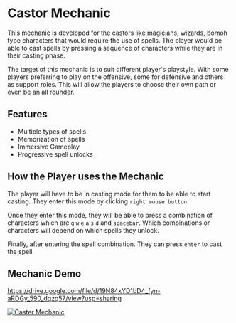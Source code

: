 
# Castor Mechanic

This mechanic is developed for the castors like magicians, wizards, bomoh type characters that would require the use of spells. The player would be able to cast spells by pressing a sequence of characters while they are in their casting phase.

The target of this mechanic is to suit different player's playstyle. With some players preferring to play on the offensive, some for defensive and others as support roles. This will allow the players to choose their own path or even be an all rounder.
## Features

- Multiple types of spells
- Memorization of spells
- Immersive Gameplay
- Progressive spell unlocks


## How the Player uses the Mechanic

The player will have to be in casting mode for them to be able to start casting. They  enter this mode by clicking `right mouse button`.

Once they enter this mode, they will be able to press a combination of characters which are `q` `w` `e` `a` `s` `d` and `spacebar`. Which combinations or characters will depend on which spells they unlock.

Finally, after entering the spell combination. They can press `enter` to cast the spell.
## Mechanic Demo

https://drive.google.com/file/d/19N84xYD1bD4_fyn-aRDGy_590_dqzq57/view?usp=sharing

[![Caster Mechanic](https://markdown-videos-api.jorgenkh.no/url?url=https%3A%2F%2Fyoutu.be%2FyGlikGmdttU)](https://youtu.be/yGlikGmdttU)

